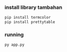 ### install library tambahan
```python
pip install termcolor
pip install prettytable
```
### running
```python
py app.py
```